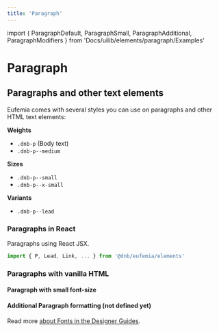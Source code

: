 ```yaml
---
title: 'Paragraph'
---
```


import { ParagraphDefault, ParagraphSmall, ParagraphAdditional, ParagraphModifiers } from 'Docs/uilib/elements/paragraph/Examples'

# Paragraph

## Paragraphs and other text elements

Eufemia comes with several styles you can use on paragraphs and other HTML text elements:

**Weights**

- `.dnb-p` (Body text)
- `.dnb-p--medium`
<!-- - `.dnb-p--bold` (Currently not supported by DNB UX) -->

**Sizes**

- `.dnb-p--small`
- `.dnb-p--x-small`

**Variants**

- `.dnb-p--lead`

### Paragraphs in React

Paragraphs using React JSX.

```jsx
import { P, Lead, Link, ... } from '@dnb/eufemia/elements'
```

<ParagraphModifiers />

### Paragraphs with vanilla HTML

<ParagraphDefault />

#### Paragraph with small font-size

<ParagraphSmall />

#### Additional Paragraph formatting (not defined yet)

<ParagraphAdditional />

Read more [about Fonts in the Designer Guides](/quickguide-designer/fonts/).
